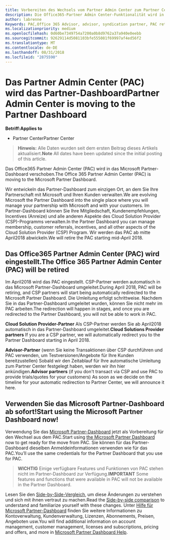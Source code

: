 ```yaml
---
title: Vorbereiten des Wechsels vom Partner Admin Center zum Partner Center | Partner Center
description: Die Office365-Partner Admin Center-Funktionalität wird in das Partner Center verschoben.
author: labrenne
Keywords: PAC,Office 365 Advisor, advisor, syndication partner, PAC retire, PAC retiring
ms.localizationpriority: medium
ms.openlocfilehash: 0d60be7349754a7200a0b8d9762a37a940e0eebb
ms.sourcegitcommit: 92629114d5081103bfe555081f69997af4ed56f2
ms.translationtype: MT
ms.contentlocale: de-DE
ms.lasthandoff: 08/31/2018
ms.locfileid: "2875590"
---
```

# <a name="partner-admin-center-is-moving-to-the-partner-dashboard"></a><span data-ttu-id="46b38-103">Das Partner Admin Center (PAC) wird das Partner-Dashboard</span><span class="sxs-lookup"><span data-stu-id="46b38-103">Partner Admin Center is moving to the Partner Dashboard</span></span>

**<span data-ttu-id="46b38-104">Betriff:</span><span class="sxs-lookup"><span data-stu-id="46b38-104">Applies to</span></span>**

-  <span data-ttu-id="46b38-105">Partner Center</span><span class="sxs-lookup"><span data-stu-id="46b38-105">Partner Center</span></span>

><span data-ttu-id="46b38-106">**Hinweis:** Alle Daten wurden seit dem ersten Beitrag dieses Artikels aktualisiert.</span><span class="sxs-lookup"><span data-stu-id="46b38-106">**Note** All dates have been updated since the initial posting of this article.</span></span>

<span data-ttu-id="46b38-107">Das Office365 Partner Admin Center (PAC) wird in das Microsoft Partner-Dashboard verschoben.</span><span class="sxs-lookup"><span data-stu-id="46b38-107">The Office 365 Partner Admin Center (PAC) is moving to the Microsoft Partner Dashboard.</span></span>

<span data-ttu-id="46b38-108">Wir entwickeln das Partner-Dashboard zum einzigen Ort, an dem Sie Ihre Partnerschaft mit Microsoft und Ihren Kunden verwalten.</span><span class="sxs-lookup"><span data-stu-id="46b38-108">We are evolving Microsoft the Partner Dashboard into the single place where you will manage your partnership with Microsoft and with your customers.</span></span> <span data-ttu-id="46b38-109">Im Partner-Dashboard können Sie Ihre Mitgliedschaft, Kundenempfehlungen, Incentives (Anreize) und alle anderen Aspekte des Cloud Solution Provider (CSP)-Programms verwalten.</span><span class="sxs-lookup"><span data-stu-id="46b38-109">In the Partner Dashboard you can manage membership, customer referrals, incentives, and all other aspects of the Cloud Solution Provider (CSP) Program.</span></span> <span data-ttu-id="46b38-110">Wir werden das PAC ab mitte April2018 abwickeln.</span><span class="sxs-lookup"><span data-stu-id="46b38-110">We will retire the PAC starting mid-April 2018.</span></span>

## <a name="the-office-365-partner-admin-center-pac-will-be-retired"></a><span data-ttu-id="46b38-111">Das Office365 Partner Admin Center (PAC) wird eingestellt.</span><span class="sxs-lookup"><span data-stu-id="46b38-111">The Office 365 Partner Admin Center (PAC) will be retired</span></span>

<span data-ttu-id="46b38-112">Im April2018 wird das PAC eingestellt. CSP-Partner werden automatisch in das Microsoft Partner-Dashboard umgeleitet.</span><span class="sxs-lookup"><span data-stu-id="46b38-112">During April 2018, PAC will be retiring, and CSP partners will start being automatically redirected to the Microsoft Partner Dashboard.</span></span> <span data-ttu-id="46b38-113">Die Umleitung erfolgt schrittweise. Nachdem Sie in das Partner-Dashboard umgeleitet wurden, können Sie nicht mehr im PAC arbeiten.</span><span class="sxs-lookup"><span data-stu-id="46b38-113">The redirection will happen in stages, and once you are redirected to the Partner Dashboard, you will not be able to work in PAC.</span></span> 

<span data-ttu-id="46b38-114">**Cloud Solution Provider-Partner** Als CSP-Partner werden Sie ab April2018 automatisch in das Partner-Dashboard umgeleitet.</span><span class="sxs-lookup"><span data-stu-id="46b38-114">**Cloud Solutions Provider partners** If you are a CSP partner, we will automatically redirect you to the Partner Dashboard starting in April 2018.</span></span> 

<span data-ttu-id="46b38-115">**Advisor-Partner** (wenn Sie keine Transaktionen über CSP durchführen und PAC verwenden, um Testversionen/Angebote für Ihre Kunden bereitzustellen) Sobald wir den Zeitablauf für Ihre automatische Umleitung zum Partner Center festgelegt haben, werden wir ihn hier ankündigen.</span><span class="sxs-lookup"><span data-stu-id="46b38-115">**Advisor partners** (if you don't transact via CSP and use PAC to provide trials/quotes for your customers) As soon as we decide on the timeline for your automatic redirection to Partner Center, we will announce it here.</span></span> 


## <a name="start-using-the-microsoft-partner-dashboard-now"></a><span data-ttu-id="46b38-116">Verwenden Sie das Microsoft Partner-Dashboard ab sofort!</span><span class="sxs-lookup"><span data-stu-id="46b38-116">Start using the Microsoft Partner Dashboard now!</span></span>

<span data-ttu-id="46b38-117">Verwendung Sie das [Microsoft Partner-Dashboard](https://partnercenter.microsoft.com/)  jetzt als Vorbereitung für den Wechsel aus dem PAC.</span><span class="sxs-lookup"><span data-stu-id="46b38-117">Start using [the Microsoft Partner Dashboard](https://partnercenter.microsoft.com/)  now to get ready for the move from PAC.</span></span>  <span data-ttu-id="46b38-118">Sie können für das Partner-Dashboard dieselben Anmeldeinformationen verwenden wie für das PAC.</span><span class="sxs-lookup"><span data-stu-id="46b38-118">You’ll use the same credentials for the Partner Dashboard that you use for PAC.</span></span> 

><span data-ttu-id="46b38-119">**WICHTIG** Einige verfügbare Features und Funktionen von PAC stehen nicht im Partner-Dashboard zur Verfügung.</span><span class="sxs-lookup"><span data-stu-id="46b38-119">**IMPORTANT**  Some features and functions that were available in PAC will not be available in the Partner Dashboard.</span></span>

 <span data-ttu-id="46b38-120">Lesen Sie den [Side-by-Side-Vergleich](moving-from-pac-to-pc.md), um diese Änderungen zu verstehen und sich mit ihnen vertraut zu machen.</span><span class="sxs-lookup"><span data-stu-id="46b38-120">Read the [Side-by-side comparison](moving-from-pac-to-pc.md) to understand and familiarize yourself with these changes.</span></span>  <span data-ttu-id="46b38-121">Unter [Hilfe für Microsoft Partner-Dashboard](https://partnercenter.microsoft.com/partner/help) finden Sie weitere Informationen zu Kontoverwaltung, Kundenverwaltung, Lizenzen, Abonnements, Preisen, Angeboten usw.</span><span class="sxs-lookup"><span data-stu-id="46b38-121">You will find additional information on account management, customer management, licenses and subscriptions, pricing and offers, and more in [Microsoft Partner Dashboard Help](https://partnercenter.microsoft.com/partner/help).</span></span>

 